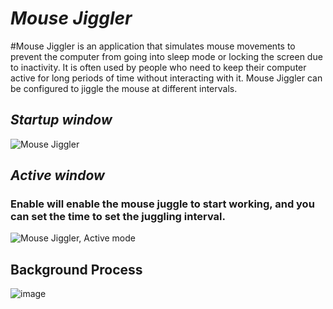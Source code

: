 # *Mouse Jiggler*
#Mouse Jiggler is an application that simulates mouse movements to prevent the computer from going into sleep mode or locking the screen due to inactivity. It is often used by people who need to keep their computer active for long periods of time without interacting with it. Mouse Jiggler can be configured to jiggle the mouse at different intervals.

## *Startup window* 

![Mouse Jiggler](https://user-images.githubusercontent.com/50495096/235360870-f073ca16-b573-4719-81b2-307a0328adf6.png)

## *Active window*
### Enable will enable the mouse juggle to start working, and you can set the time to set the juggling interval.

![Mouse Jiggler, Active mode](https://user-images.githubusercontent.com/50495096/235360927-fb96b543-65b6-48e8-aa90-58baaab0e593.png)

## Background Process

![image](https://user-images.githubusercontent.com/50495096/235361217-6ba15552-d033-41d8-8418-0a868e3abf37.png)
